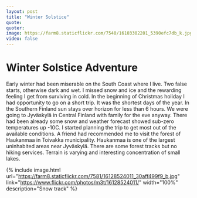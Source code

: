 ```yaml
---
layout: post
title: "Winter Solstice"
quote: 
quoter: 
image: https://farm8.staticflickr.com/7540/16103302201_5390efc7db_k.jpg
video: false
---
```


# Winter Solstice Adventure

Early winter had been miserable on the South Coast where I live. Two false starts, otherwise dark and wet. I missed snow and ice and the rewarding feeling I get from surviving in cold. 
In the beginning of Christmas holiday I had opportunity to go on a short trip. It was the shortest days of the year. 
In the Southern Finland sun stays over horizon for less than 6 hours. We were going to Jyväskylä in Central Finland with family for the eve anyway. 
There had been already some snow and weather forecast showed sub-zero temperatures up -10C. I started planning the trip to get most out of the available conditions. 
A friend had recommended me to visit the forest of Haukanmaa in Toivakka municipality. Haukanmaa is one of the largest uninhabited areas near Jyväskylä. 
There are some forest tracks but no hiking services. Terrain is varying and interesting concentration of small lakes.

{% include image.html url="https://farm8.staticflickr.com/7581/16128524011_30aff499f9_b.jpg" link="https://www.flickr.com/photos/m3t/16128524011/" width="100%" description="Snow track" %}
